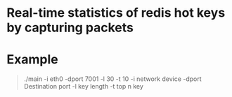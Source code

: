 # Real-time statistics of redis hot keys by capturing packets

# Example
> ./main -i eth0 -dport 7001 -l 30 -t 10 
> -i     network device 
> -dport Destination port 
> -l     key length 
> -t     top n key 

